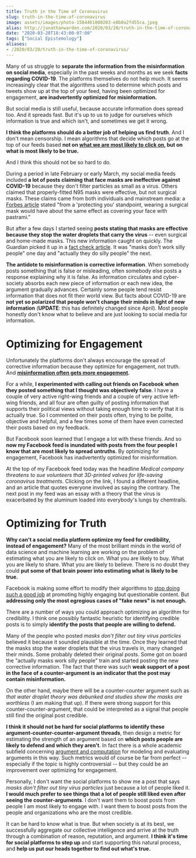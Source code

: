 ```yaml
---
title: Truth in the Time of Coronavirus
slug: truth-in-the-time-of-coronavirus
image: assets/images/photo-1584461800203-e8b0a2fd55ca.jpeg
alias: http://jonathanwarden.com/2020/03/20/truth-in-the-time-of-coronavirus/
date: "2020-03-20T18:43:00-07:00"
tags: ["Social Epistemology"]
aliases:
- /2020/03/20/truth-in-the-time-of-coronavirus/
---
```


Many of us struggle to <strong>separate the information from the misinformation on social media</strong>, especially in the past weeks and months as we seek <strong>facts regarding COVID-19</strong>. The platforms themselves do not help much. It seems increasingly clear that the algorithms used to determine which posts and tweets show up at the top of your feed, having been optimized for engagement, <strong>are inadvertently optimized for misinformation.</strong>

But social media is still useful, because accurate information does spread too. And it spreads fast. But it's up to us to judge for ourselves which information is true and which isn't, and sometimes we get it wrong.

<strong>I think the platforms should do a better job of helping us find truth</strong>. And I don't mean censorship. I mean algorithms that decide which posts go at the top of our feeds based <strong>not on <a href="https://medium.com/@tobiasrose/the-enemy-in-our-feeds-e86511488de">what we are most likely to click on</a>, but on what is most likely to be true.</strong>

And I think this should not be so hard to do.

During a period in late February or early March, my social media feeds included  <strong>a lot of posts claiming that face masks are ineffective against COVID-19</strong> because they don't filter particles as small as a virus. Others claimed that properly-fitted N95 masks were effective, but not surgical masks. These claims came from both individuals and mainstream media: a <a href="https://www.forbes.com/sites/brucelee/2020/02/29/despite-covid-19-coronavirus-here-is-why-you-should-stop-buying-face-masks/#1874cdaa2ab8">Forbes article</a> stated "from a 'protecting you' standpoint, wearing a surgical mask would have about the same effect as covering your face with pastrami."

But after a few days I started seeing <strong>posts stating that masks are effective because they stop the water droplets that carry the virus</strong> -- even surgical and home-made masks.
This new information caught on quickly. The Guardian picked it up in a <a href="https://www.theguardian.com/world/2020/mar/18/face-mask-coronavirus-covid-19-facts-checked">fact check article</a>. It was "masks don't work silly people" one day and "actually they do silly people" the next.

<strong>The antidote to misinformation is corrective information</strong>. When somebody posts something that is false or misleading, often somebody else posts a response explaining why it is false. As information circulates and cyber-society absorbs each new piece of information or each new idea, the argument gradually advances. Certainly some people tend resist information that does not fit their world view. But facts about COVID-19 are <strong>not yet so polarized that people won't change their minds in light of new information</strong> (<strong>UPDATE</strong>: this has definitely changed since April). Most people honestly don't know what to believe and are just looking to social media for information.
<h1>Optimizing for Engagement</h1>
Unfortunately the platforms don't always encourage the spread of corrective information because they optimize for engagement, not truth. And <strong><a href="https://www.socialmediatoday.com/news/new-study-shows-that-misinformation-sees-significantly-more-engagement-than/555286/">misinformation often gets more engagement</a>.</strong>

For a while, <strong>I experimented with calling out friends on Facebook when they posted something that I thought was objectively false</strong>. I have a couple of very active right-wing friends and a couple of very active left-wing friends, and all four are often guilty of posting information that supports their political views without taking enough time to verify that it is actually true. So I commented on their posts often, trying to be polite, objective and helpful, and a few times some of them have even corrected their posts based on my feedback.

But Facebook soon learned that I engage a lot with these friends. And so <strong>now my Facebook feed is inundated with posts from the four people I know that are most likely to spread untruths</strong>. By optimizing for engagement, Facebook has inadvertently optimized for misinformation.

At the top of my Facebook feed today was the headline <em>Medical company threatens to sue volunteers that 3D-printed valves for life-saving coronavirus treatments</em>. Clicking on the link, I found a different headline, and an article that quotes everyone involved as saying the contrary. The next post in my feed was an essay with a theory that the virus is exacerbated by the aluminum loaded into everybody's lungs by chemtrails.
<h1>Optimizing for Truth</h1>
<strong>Why can't a social media platform optimize my feed for credibility, instead of engagement?</strong> Many of the most brilliant minds in the world of data science and machine learning are working on the problem of estimating what you are likely to click on. What you are likely to buy. What you are likely to share. What you are likely to believe. There is no doubt they could <strong>put some of that brain power into estimating what is likely to be true.</strong>

Facebook is making some effort to modify their algorithms to <a href="https://www.washingtonpost.com/technology/2019/04/10/how-facebook-is-trying-stop-its-own-algorithms-doing-their-job/">stop doing such a good job</a> at promoting highly engaging but questionable content. But <strong>addressing only the most egregious cases of "fake news" is not enough.</strong>

There are a number of ways you could approach optimizing an algorithm for credibility. I think one possibly fantastic heuristic for identifying credible posts is to simply <strong>identify the posts that people are willing to defend.</strong>

Many of the people who posted <em>masks don't filter out tiny virus particles</em> believed it because it sounded plausible at the time. Once they learned that the masks stop the water droplets that the virus travels in, many changed their minds. Some probably deleted their original posts. Some got on board the "actually masks work silly people" train and started posting the new corrective information. The fact that there was such <strong>weak support of a post in the face of a counter-argument is an indicator that the post may contain misinformation.</strong>

On the other hand, maybe there will be a counter-counter argument such as <em>that water droplet theory was debunked and studies show the masks are worthless</em> (I am making that up). If there were strong support for this counter-counter-argument, that could be interpreted as a signal that people still find the original post credible.

<strong>I think it should not be hard for social platforms to identify these argument-counter-counter-argument threads</strong>, then design a metric for estimating the strength of an argument based on <strong>which posts people are likely to defend and which they aren't</strong>. In fact there is a whole academic subfield concerning <a href="https://www.google.com/search?q=journal+of+computational+argumentation&amp;oq=journal+of+computational+argumentation&amp;aqs=chrome..69i57.5870j0j9&amp;sourceid=chrome&amp;ie=UTF-8">argument and computation</a> for modeling and evaluating arguments in this way. Such metrics would of course be far from perfect  -- especially if the topic is highly controversial -- but they could be an improvement over optimizing for engagement.

Personally, I don't want the social platforms to show me a post that says <em>masks don't filter out tiny virus particles</em> just because a lot of people liked it. <strong>I would much prefer to see things that a lot of people still liked even after seeing the counter-arguments</strong>. I don't want them to boost posts from people I am most likely to engage with. I want them to boost posts from the people and organizations who are the most credible.

It can be hard to know what is true. But when society is at its best, we successfully aggregate our collective intelligence and arrive at the truth through a combination of reason, reputation, and argument. <strong>I think it's time for social platforms to step up</strong> and start supporting this natural process, and <strong>help us put our heads together to find out what's true.</strong>